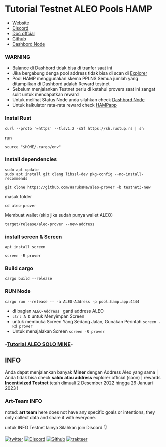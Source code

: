 
# Tutorial Testnet ALEO Pools HAMP 

- [Website](https://hamp.app/)
- [Discord](https://discord.com/channels/700454073459015690/1050128925164064878)
- [Doc offcial](https://hamp.app/getting_started)
- [Github](https://github.com/harukama/aleo-prover)
- [Dashbord Node](https://hamp.app/) 

### WARNING
- Balance di Dashbord tidak bisa di tranfer saat ini
- Jika bergabung denga pool address tidak bisa di scan di [Explorer](https://explorer.hamp.app/)
- Pool HAMP menggunakan skema PPLNS Semua jumlah yang ditampilkan di Dashbord adalah Reward testnet
- Sebelum menjalankan Testnet perlu di ketahui provers saat ini sangat sulit untuk mendapatkan reward
- Untuk melihat Status Node anda silahkan check  [Dashbord Node](https://hamp.app/)
- Untuk kalkulator rata-rata reward check [HAMPapp](https://explorer.hamp.app/calc)

### Instal Rust

```
curl --proto '=https' --tlsv1.2 -sSf https://sh.rustup.rs | sh
```
run
```
source "$HOME/.cargo/env"
```

### Install dependencies 

```
sudo apt update
sudo apt install git clang libssl-dev pkg-config --no-install-recommends
```
```
git clone https://github.com/HarukaMa/aleo-prover -b testnet3-new
```
masuk folder
```
cd aleo-prover
```
Membuat wallet (skip jika sudah punya wallet ALEO)
```
target/release/aleo-prover --new-address
```
### install screen & Screen 
```
apt install screen
```
```
screen -R prover
```
### Build cargo 
```
cargo build --release
```
### RUN Node
```
cargo run --release -- -a ALEO-Address -p pool.hamp.app:4444
```
- di bagian `ALEO-Address ` ganti address ALEO  
- `ctrl A D` untuk Menyimpan Screen
- untuk membuka Screen Yang Sedang Jalan, Gunakan Perintah `screen -Rd prover`
- Untuk menajalakan Screen `screen -R prover`

 ### -[Tutorial ALEO SOLO MINE](https://github.com/Art-Sy5team/Aleo/blob/main/README.md)-
 
## INFO
Anda dapat menjalankan banyak **Miner** dengan Address Aleo yang sama | Anda tidak bisa check **saldo atau address** explorer official (soon) | rewards **Incentivized Testnet** te;ah dimuali 2 Desember 2022 hingga 26 Januari 2023 ! 


### Art-Team INFO
noted: **art team** here does not have any specific goals or intentions, they only collect data and share it with everyone.

untuk INFO Testnet lainya Silahkan join Discord 👇

[![twitter](https://img.shields.io/badge/twitter-1DA1F2?style=for-the-badge&logo=twitter&logoColor=white)](https://twitter.com/ArtSy5team)
[![Discord](https://img.shields.io/badge/discord-7289d9?style=for-the-badge&logo=discord&logoColor=white)](https://discord.gg/EAKEdZU6c8)
[![Github](https://img.shields.io/badge/GitHub-171515?style=for-the-badge&logo=GitHub&logoColor=white)](https://github.com/Art-Sy5team)
[![trakteer](https://img.shields.io/badge/trakteer.id-e31e1e?style=for-the-badge&logo=ko-fi&logoColor=white)](https://trakteer.id/Art-Sy5team/tip)
